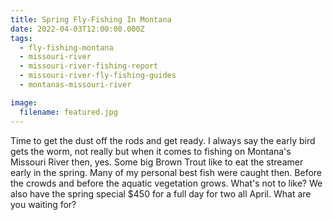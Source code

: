 ```yaml
---
title: Spring Fly-Fishing In Montana
date: 2022-04-03T12:00:00.000Z
tags:
  - fly-fishing-montana
  - missouri-river
  - missouri-river-fishing-report
  - missouri-river-fly-fishing-guides
  - montanas-missouri-river

image:
  filename: featured.jpg
---
```


Time to get the dust off the rods and get ready. I always say the early bird gets the worm, not really but when it comes to fishing on Montana's Missouri River then, yes. Some big Brown Trout like to eat the streamer early in the spring. Many of my personal best fish were caught then. Before the crowds and before the aquatic vegetation grows. What's not to like? We also have the spring special $450 for a full day for two all April. What are you waiting for?
